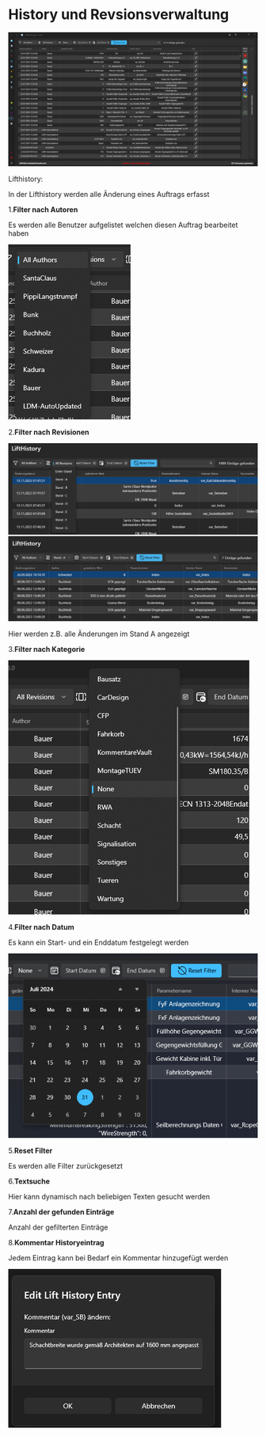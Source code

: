# History und Revsionsverwaltung

![image](/LiftDataManager/Docs/HelpImages/image121.png)  

Lifthistory:

In der Lifthistory werden alle Änderung eines Auftrags erfasst

1.**Filter nach Autoren**

Es werden alle Benutzer aufgelistet welchen diesen Auftrag bearbeitet haben

![image](/LiftDataManager/Docs/HelpImages/image122.png)  

2.**Filter nach Revisionen**

![image](/LiftDataManager/Docs/HelpImages/image123.png)  
![image](/LiftDataManager/Docs/HelpImages/image124.png)  

Hier werden z.B. alle Änderungen im Stand A angezeigt

3.**Filter nach Kategorie**

![image](/LiftDataManager/Docs/HelpImages/image125.png) 

4.**Filter nach Datum**

Es kann ein Start- und ein Enddatum festgelegt werden

![image](/LiftDataManager/Docs/HelpImages/image126.png) 

5.**Reset Filter**

Es werden alle Filter zurückgesetzt

6.**Textsuche**

Hier kann dynamisch nach beliebigen Texten gesucht werden

7.**Anzahl der gefunden Einträge**

Anzahl der gefilterten Einträge

8.**Kommentar Historyeintrag**

Jedem Eintrag kann bei Bedarf ein Kommentar hinzugefügt werden

![image](/LiftDataManager/Docs/HelpImages/image127.png)
